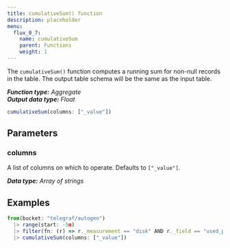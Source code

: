 ```yaml
---
title: cumulativeSum() function
description: placeholder
menu:
  flux_0_7:
    name: cumulativeSum
    parent: Functions
    weight: 1
---
```


The `cumulativeSum()` function computes a running sum for non-null records in the table.
The output table schema will be the same as the input table.

_**Function type:** Aggregate_  
_**Output data type:** Float_

```js
cumulativeSum(columns: ["_value"])
```

## Parameters

### columns
A list of columns on which to operate.
Defaults to `["_value"]`.

_**Data type:** Array of strings_

## Examples
```js
from(bucket: "telegraf/autogen")
  |> range(start: -5m)
  |> filter(fn: (r) => r._measurement == "disk" AND r._field == "used_percent")
  |> cumulativeSum(columns: ["_value"])
```
